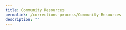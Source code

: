 ```yaml
---
title: Community Resources
permalink: /corrections-process/Community-Resources
description: ""
---
```


